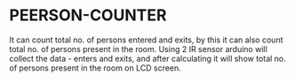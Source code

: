 # PEERSON-COUNTER
It can count total no. of persons entered and exits, by this it can also count total no. of persons present in the room.
Using 2 IR sensor arduino will collect the data - enters and exits, and after calculating it will show total no. of persons present in the room on LCD screen.
